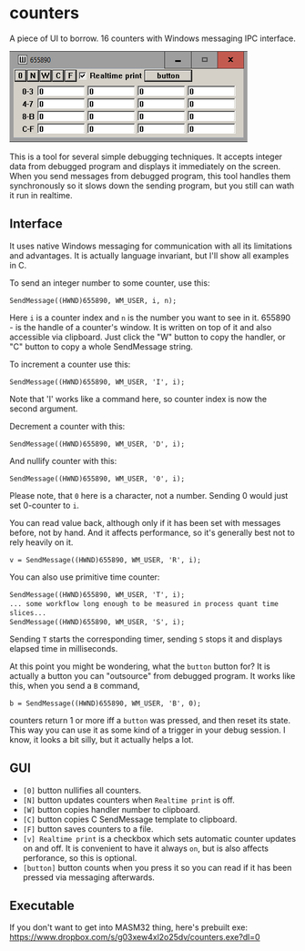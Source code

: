 # counters
A piece of UI to borrow. 16 counters with Windows messaging IPC interface.

![screenshot](/screenshot.png "GUI")

This is a tool for several simple debugging techniques. It accepts integer data from debugged program and displays it immediately on the screen. When you send messages from debugged program, this tool handles them synchronously so it slows down the sending program, but you still can wath it run in realtime.

## Interface

It uses native Windows messaging for communication with all its limitations and advantages. It is actually language invariant, but I'll show all examples in C.

To send an integer number to some counter, use this:

    SendMessage((HWND)655890, WM_USER, i, n);

Here `i` is a counter index and `n` is the number you want to see in it. 655890 - is the handle of a counter's window. It is written on top of it and also accessible via clipboard. Just click the "W" button to copy the handler, or "C" button to copy a whole SendMessage string.

To increment a counter use this:

    SendMessage((HWND)655890, WM_USER, 'I', i);

Note that 'I' works like a command here, so counter index is now the second argument.

Decrement a counter with this:

    SendMessage((HWND)655890, WM_USER, 'D', i);

And nullify counter with this:

    SendMessage((HWND)655890, WM_USER, '0', i);
    
Please note, that `0` here is a character, not a number. Sending 0 would just set 0-counter to `i`.

You can read value back, although only if it has been set with messages before, not by hand. And it affects performance, so it's generally best not to rely heavily on it.

    v = SendMessage((HWND)655890, WM_USER, 'R', i);

You can also use primitive time counter:

    SendMessage((HWND)655890, WM_USER, 'T', i);
    ... some workflow long enough to be measured in process quant time slices...
    SendMessage((HWND)655890, WM_USER, 'S', i);

Sending `T` starts the corresponding timer, sending `S` stops it and displays elapsed time in milliseconds. 

At this point you might be wondering, what the `button` button for? It is actually a button you can "outsource" from debugged program. It works like this, when you send a `B` command,

    b = SendMessage((HWND)655890, WM_USER, 'B', 0);

counters return 1 or more iff a `button` was pressed, and then reset its state. This way you can use it as some kind of a trigger in your debug session. I know, it looks a bit silly, but it actually helps a lot.

## GUI

* `[0]` button nullifies all counters.
* `[N]` button updates counters when `Realtime print` is off.
* `[W]` button copies handler number to clipboard.
* `[C]` button copies C SendMessage template to clipboard.
* `[F]` button saves counters to a file.
* `[v] Realtime print` is a checkbox which sets automatic counter updates on and off. It is convenient to have it always `on`, but is also affects perforance, so this is optional.
* `[button]` button counts when you press it so you can read if it has been pressed via messaging afterwards.

## Executable

If you don't want to get into MASM32 thing, here's prebuilt exe: https://www.dropbox.com/s/g03xew4xl2o25dv/counters.exe?dl=0 
